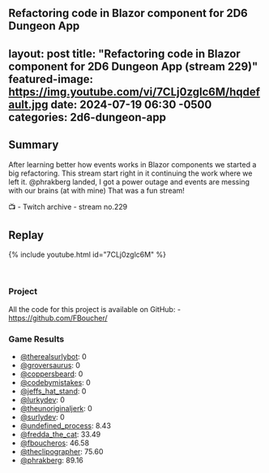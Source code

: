 Refactoring code in Blazor component for 2D6 Dungeon App
---
layout: post
title: "Refactoring code in Blazor component for 2D6 Dungeon App (stream 229)"
featured-image: https://img.youtube.com/vi/7CLj0zglc6M/hqdefault.jpg
date: 2024-07-19 06:30 -0500
categories: 2d6-dungeon-app
---
## Summary
After learning better how events works in Blazor components we started a big refactoring. This stream start right in it continuing the work where we left it. @phrakberg landed, I got a power outage and events are messing with our brains (at with mine) That was a fun stream!

📺 - Twitch archive - stream no.229

## Replay

{% include youtube.html id="7CLj0zglc6M" %}

<br/><!--more-->

### Project

All the code for this project is available on GitHub:  - https://github.com/FBoucher/

### Game Results

- [@therealsurlybot](https://www.twitch.tv/therealsurlybot): 0
- [@groversaurus](https://www.twitch.tv/groversaurus): 0
- [@coppersbeard](https://www.twitch.tv/coppersbeard): 0
- [@codebymistakes](https://www.twitch.tv/codebymistakes): 0
- [@jeffs_hat_stand](https://www.twitch.tv/jeffs_hat_stand): 0
- [@lurkydev](https://www.twitch.tv/lurkydev): 0
- [@theunoriginaljerk](https://www.twitch.tv/theunoriginaljerk): 0
- [@surlydev](https://www.twitch.tv/surlydev): 0
- [@undefined_process](https://www.twitch.tv/undefined_process): 8.43
- [@fredda_the_cat](https://www.twitch.tv/fredda_the_cat): 33.49
- [@fboucheros](https://www.twitch.tv/fboucheros): 46.58
- [@theclipographer](https://www.twitch.tv/theclipographer): 75.60
- [@phrakberg](https://www.twitch.tv/phrakberg): 89.16
